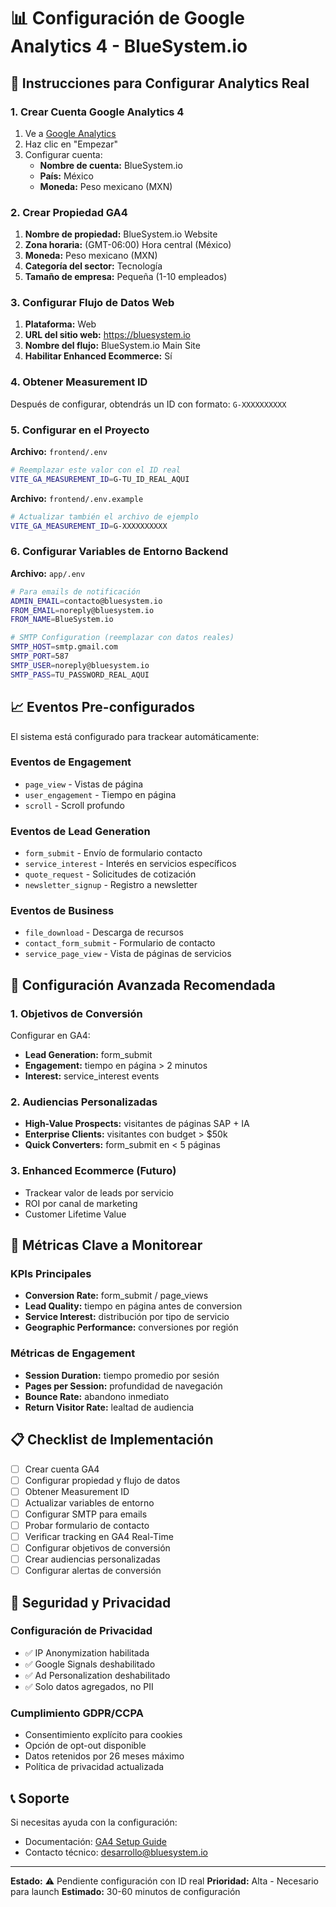 # 📊 Configuración de Google Analytics 4 - BlueSystem.io

## 🚀 Instrucciones para Configurar Analytics Real

### 1. Crear Cuenta Google Analytics 4

1. Ve a [Google Analytics](https://analytics.google.com)
2. Haz clic en "Empezar"
3. Configurar cuenta:
   - **Nombre de cuenta:** BlueSystem.io
   - **País:** México
   - **Moneda:** Peso mexicano (MXN)

### 2. Crear Propiedad GA4

1. **Nombre de propiedad:** BlueSystem.io Website
2. **Zona horaria:** (GMT-06:00) Hora central (México)
3. **Moneda:** Peso mexicano (MXN)
4. **Categoría del sector:** Tecnología
5. **Tamaño de empresa:** Pequeña (1-10 empleados)

### 3. Configurar Flujo de Datos Web

1. **Plataforma:** Web
2. **URL del sitio web:** https://bluesystem.io
3. **Nombre del flujo:** BlueSystem.io Main Site
4. **Habilitar Enhanced Ecommerce:** Sí

### 4. Obtener Measurement ID

Después de configurar, obtendrás un ID con formato: `G-XXXXXXXXXX`

### 5. Configurar en el Proyecto

**Archivo:** `frontend/.env`
```bash
# Reemplazar este valor con el ID real
VITE_GA_MEASUREMENT_ID=G-TU_ID_REAL_AQUI
```

**Archivo:** `frontend/.env.example`
```bash
# Actualizar también el archivo de ejemplo
VITE_GA_MEASUREMENT_ID=G-XXXXXXXXXX
```

### 6. Configurar Variables de Entorno Backend

**Archivo:** `app/.env`
```bash
# Para emails de notificación
ADMIN_EMAIL=contacto@bluesystem.io
FROM_EMAIL=noreply@bluesystem.io
FROM_NAME=BlueSystem.io

# SMTP Configuration (reemplazar con datos reales)
SMTP_HOST=smtp.gmail.com
SMTP_PORT=587
SMTP_USER=noreply@bluesystem.io
SMTP_PASS=TU_PASSWORD_REAL_AQUI
```

## 📈 Eventos Pre-configurados

El sistema está configurado para trackear automáticamente:

### Eventos de Engagement
- `page_view` - Vistas de página
- `user_engagement` - Tiempo en página
- `scroll` - Scroll profundo

### Eventos de Lead Generation
- `form_submit` - Envío de formulario contacto
- `service_interest` - Interés en servicios específicos
- `quote_request` - Solicitudes de cotización
- `newsletter_signup` - Registro a newsletter

### Eventos de Business
- `file_download` - Descarga de recursos
- `contact_form_submit` - Formulario de contacto
- `service_page_view` - Vista de páginas de servicios

## 🔧 Configuración Avanzada Recomendada

### 1. Objetivos de Conversión
Configurar en GA4:
- **Lead Generation:** form_submit
- **Engagement:** tiempo en página > 2 minutos
- **Interest:** service_interest events

### 2. Audiencias Personalizadas
- **High-Value Prospects:** visitantes de páginas SAP + IA
- **Enterprise Clients:** visitantes con budget > $50k
- **Quick Converters:** form_submit en < 5 páginas

### 3. Enhanced Ecommerce (Futuro)
- Trackear valor de leads por servicio
- ROI por canal de marketing
- Customer Lifetime Value

## 🎯 Métricas Clave a Monitorear

### KPIs Principales
- **Conversion Rate:** form_submit / page_views
- **Lead Quality:** tiempo en página antes de conversion
- **Service Interest:** distribución por tipo de servicio
- **Geographic Performance:** conversiones por región

### Métricas de Engagement
- **Session Duration:** tiempo promedio por sesión
- **Pages per Session:** profundidad de navegación
- **Bounce Rate:** abandono inmediato
- **Return Visitor Rate:** lealtad de audiencia

## 📋 Checklist de Implementación

- [ ] Crear cuenta GA4
- [ ] Configurar propiedad y flujo de datos
- [ ] Obtener Measurement ID
- [ ] Actualizar variables de entorno
- [ ] Configurar SMTP para emails
- [ ] Probar formulario de contacto
- [ ] Verificar tracking en GA4 Real-Time
- [ ] Configurar objetivos de conversión
- [ ] Crear audiencias personalizadas
- [ ] Configurar alertas de conversión

## 🚨 Seguridad y Privacidad

### Configuración de Privacidad
- ✅ IP Anonymization habilitada
- ✅ Google Signals deshabilitado
- ✅ Ad Personalization deshabilitado
- ✅ Solo datos agregados, no PII

### Cumplimiento GDPR/CCPA
- Consentimiento explícito para cookies
- Opción de opt-out disponible
- Datos retenidos por 26 meses máximo
- Política de privacidad actualizada

## 📞 Soporte

Si necesitas ayuda con la configuración:
- Documentación: [GA4 Setup Guide](https://support.google.com/analytics/answer/9304153)
- Contacto técnico: desarrollo@bluesystem.io

---

**Estado:** ⚠️ Pendiente configuración con ID real
**Prioridad:** Alta - Necesario para launch
**Estimado:** 30-60 minutos de configuración